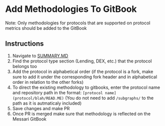 # Add Methodologies To GitBook
Note: Only methodologies for protocols that are supported on protocol metrics should be added to the GitBook

## Instructions 
1. Navigate to [SUMMARY.MD](/subgraphs/SUMMARY.md)
2. Find the protocol type section (Lending, DEX, etc.) that the protocol belongs too
3. Add the protocol in alphabetical order (if the protocol is a fork, make sure to add it under the corresponding fork header and in alphabetical order in relation to the other forks)
4. To direct the existing methodology to gitbooks, enter the protocol name and repository path in the format: `[protocol name](protocol/blah/READ.ME)` (You do not need to add `/subgraphs/` to the path as it is autmaticaly included)
5. Save changes and make PR
6. Once PR is merged make sure that methodology is reflected on the Messari GitBook
